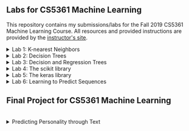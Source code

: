 ## Labs for CS5361 Machine Learning
This repository contains my submissions/labs for the Fall 2019 CS5361 Machine Learning Course. All resources and provided instructions are provided by the [instructor's site](http://www.cs.utep.edu/ofuentes/cs4361.html).

<details>
<summary>Lab 1: K-nearest Neighbors</summary>

The `lab1` directory contains the following files:
- `_instr.pdf` which contains the instructions for the assignment
- `knn.py` which is the provided script to modify for building a k-nearest-neighbors predictor model
- `mnist.py` which is the provided script to load the mnist dataset for training/testing
- `zeroR.py` which is the provided script containing a predictor model
- `report.py` which is my submitted report for this assignment
### To Run
1. Modify the `dir` variable in the `knn.py` script to direct the path to your downloaded datasets.
2. Run the `mnist.py` code first.
3. Run `knn.py`. See datasets for any additional files required to run the program.
### Datasets
The dataset used for this program is the MNIST dataset and the Solar particle dataset, as provided by the instructor on the course webpage.
### Results
Experimental results for this assignment can be found in [this Google sheets](http://bit.ly/19w_cs5361-results)* document, in the `lab1-knn` sheet.
<br>\*_This document may not be available after the course end date._ 
</details>

<details>
<summary>Lab 2: Decision Trees</summary>

The `lab2` directory contains the following files:
- `_instr.pdf` which contains the instructions for the assignment
- `magic04.txt` which is the provided dataset
- `decision_tree.py` which is the  provided script to modify for building a decision tree classification model
- `regression_tree.py` which is the provided script to modify for building a decision tree regression model
### To Run
1. Modify the `dir` variable in the `regression_tree.py` program to direct the path to your solar particle dataset.
2. Compile the `decision_tree.py` program or the `regression_tree.py` program, or both to your preference.
### Datasets
The dataset used for this program is provided by the instructor on the course webpage.
### Results
Experimental results for this assignment can be found in [this Google sheets](http://bit.ly/19w_cs5361-results)* document, in the `lab2-dectree` sheet.
<br>\*_This document may not be available after the course end date._
</details>

<details>
<summary>Lab 3: Decision and Regression Trees</summary>

The `lab3` directory contains the following files:
- `_instr.pdf` which contains the instructions for the assignment
- `decision_tree.py` which is the  provided script to modify for building a decision tree classification model
- `regression_tree.py` which is the provided script to modify for building a decision tree regression model
### To Run
1. Modify the `dir` variables in the `regression_tree.py` and `decision_tree.py` programs to direct the path to a dataset of your choice.
2. Compile the `decision_tree.py` program or the `regression_tree.py` program, or both to your preference.
### Datasets
The dataset used for this program is provided by the instructor on the course webpage.
### Results
Experimental results for this assignment can be found in [this Google sheets](http://bit.ly/19w_cs5361-results)* document, in the `lab2-dectree` sheet.
<br>\*_This document may not be available after the course end date._
</details>

<details>
<summary>Lab 4: The scikit library</summary>

The `lab4` directory contains the following files:
- `_instr.pdf` which contains the instructions for the assignment
- `__init__.py` which is the main script to compile the program
- `dataset.py` which contains the Dataset class that loads and stores the datasets for use in the program
- `dectree.py` which contains the classification and regressor predictor models for decision trees
- `forest.py` which contains the classification and regressor predictor models for forests
- `knn.py` which contains the classification and regressor predictor models for knn
- `logreg.py` which contains the classification and regressor predictor models for logistic regression
- `svm.py` which contains the classification and regressor predictor models for support vector machine <br>
For information about the other files in this directory, see the _Results_ section below.
### To Run
1. Modify the `dataset.py` script to access the dataset(s) of your choice
2. Compile the `__init__.py` program, or both to your preference.
### Datasets
The datasets used for this program are provided by the instructor on the course webpage.
### Results
Experimental results for this assignment can be found in the `res.txt` and `results.txt` files included in the `lab4` directory.
</details>

<details>
<summary>Lab 5: The keras library</summary>

The `lab5` directory contains the following files:
- `_instr.pdf` which contains the instructions for the assignment
- `__init__.py` which is the main script to compile the program
- `cnn.py` which contains the code to develop and test convolutional neural networks on two datasets: MNIST and CIFAR-10
- `dnn.py` which contains the code to develop and test fully connected dense neural networks on two datasets: solar particle and gamma ray
For information about the other files in this directory, see the _Results_ section below.
### To Run
1. Modify the `dataset.py` script to access the dataset(s) of your choice
2. Compile the `__init__.py` program, or both to your preference.
### Datasets
The datasets used for this program are either provided by the instructor on the course webpage (solar particle and gamma ray) or imported via the keras library (MNIST and CIFAR-10).
### Results
Experimental results for this assignment can be found in the `lab5\lab5.txt` file or, for specific runs, in the respective `lab5\results` directory containing `test##.txt` files.
</details>

<details>
<summary>Lab 6: Learning to Predict Sequences</summary>

The `lab6` directory contains the following files:
- `_instr.pdf` which contains the instructions for the assignment
- `__init__.py` which is the main script to compile the program
- `results-base.txt` which contains the accuracy results of the predictions by the baseline model
- `results-lstm.txt` which contains the accuracy results of the predictions by the LSTM model
- `results-conv.txt` which contains the accuracy results of the predictions by the convolutional model
For information about the other files in this directory, see the _Results_ section below.
### To Run
1. Modify the `dataset.py` script to access the dataset(s) of your choice.
2. Compile the `__init__.py` program.
### Datasets
The datasets used for this program are either provided by the instructor on the course webpage (solar dataset: `xrp.npy`).
### Results
Experimental results for this assignment can be found in the `npy` files. Accuracy results are presented in the `results-XXXX.txt` files.
</details>

## Final Project for CS5361 Machine Learning
<br>
<details>
    <summary>Predicting Personality through Text</summary>
   
The `project` directory contains the following files:
- `baseline.py` which contains the code to build and train the [baseline model](http://web.stanford.edu/class/archive/cs/cs221/cs221.1192/2018/restricted/posters/dkedia/poster.pdf)
- `main.py`  which contains the code to build and train the Naive-Bayes classifiers
- `doc2vec.py` which contains the code to build a Doc2Vec embeddings for the dataset
- `dataset.py` which contains the code to read and load the [dataset](https://www.kaggle.com/datasnaek/mbti-type) 
### To Run
1. For the first run (in both `baseline.py` and `main.py`), modify the constructor to _Dataset_ to contain `first_time=False`. This will load the data in your system (make sure _d_ in `dataset.py` reflects your system configuration) and create _npy_ files for NumPy to use in future runs.
2. In the second run (in both `baseline.py` and `main.py`), remove the `first_time=False` modification we used in (1). Then, change the main method to call `second_run(...)`.
3. In any future runs (in both `baseline.py` and `main.py`), comment out the line of code in (2), and run as normally.
</details>
